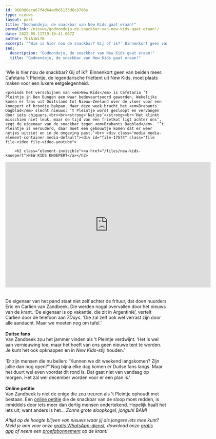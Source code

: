 ```yaml
---
id: 966080eca67f4d64adb65135d6c8706e
type: nieuws
layout: post
title: "Godnondeju, de snackbar van New Kids gaat eraan!"
permalink: /nieuws/godnondeju-de-snackbar-van-new-kids-gaat-eraan!/
date: 2022-05-11T19:16:41.067Z
author: 7biA1WiYB
excerpt: "‘Wie is hier nou de snackbar? Gij of ik?’ Binnenkort geen van beiden meer. Cafetaria ’t Pleintje, de legendarische friettent uit New Kids, moet plaats maken voor een luxere eetgelegenheid.  "
seo:
  description: "Godnondeju, de snackbar van New Kids gaat eraan!"
  title: "Godnondeju, de snackbar van New Kids gaat eraan!"
---
```

‘Wie is hier nou de snackbar? Gij of ik?’ Binnenkort geen van beiden meer. Cafetaria ’t Pleintje, de legendarische friettent uit New Kids, moet plaats maken voor een luxere eetgelegenheid.  

    <p>Sinds het verschijnen van <em>New Kids</em> is Cafetaria ’t Pleintje in Den Dungen een waar bedevaartsoord geworden. Wekelijks komen er fans uit Duitsland tot Nieuw-Zeeland over de vloer voor een knoepert of broodje bakpao. Maar deze week bracht het <em>Brabants Dagblad</em> slecht nieuws: ’t Pleintje wordt gesloopt en vervangen door iets chiquers.<br><br><strong>‘Netjes’</strong><br>‘Het klinkt misschien niet leuk, maar de tijd van een frietkot ligt achter ons’, zegt de eigenaar van de snackbar tegen <em>Brabants Dagblad</em>. ‘’t Pleintje is verouderd, daar moet een gebouwtje komen dat er weer netjes uitziet en in de omgeving past.’<br> <div class="media media-element-container media-default"><div id="file-17574" class="file file-video file-video-youtube">

        <h2 class="element-invisible"><a href="/files/new-kids-knoepert">NEW KIDS KNOEPERT</a></h2>
    
  
  <div class="content">
    <div class="media-youtube-video media-element file-default media-youtube-1">
  <iframe class="media-youtube-player" width="640" height="390" title="NEW KIDS KNOEPERT" src="https://www.youtube.com/embed/NqHQB8cyshY?wmode=opaque&controls=" name="NEW KIDS KNOEPERT" frameborder="0" allowfullscreen="">Video van NEW KIDS KNOEPERT</iframe>
</div>
  </div>

  
</div>
</div><br><br>De eigenaar van het pand staat niet zelf achter de frituur, dat doen huurders Eric en Carlien van Zandbeek. Die werden nogal overvallen door het nieuws van de krant. ‘De eigenaar is op vakantie, die zit in Argentinië’, vertelt Carlien door de telefoon aan <em>7Days</em>. ‘Die zal zelf ook wel verrast zijn door alle aandacht. Maar we moeten nog om tafel.’<br><br><strong>Duitse fans</strong><br>Van Zandbeek zou het jammer vinden als ’t Pleintje verdwijnt. ‘Het is wel aan vernieuwing toe, maar het hoeft van ons geen nieuwe tent te worden. Je kunt het ook opknappen en in <em>New Kids</em>-stijl houden.’<br><br>‘Er zijn mensen die nu bellen: “Kunnen we dit weekend langskomen? Zijn jullie dan nog open?” Nog bijna elke dag komen er Duitse fans langs. Maar het duurt wel even voordat dit rond is. Dat gaat niet van vandaag op morgen. Het zal wel december worden voor er een plan is.’<br><br><strong>Online petitie</strong><br>Van Zandbeek is niet de enige die zou treuren als ’t Pleintje ophoudt met bestaan. Een <a href="https://petities.nl/petitions/red-cafetaria-t-pleintje-snackbar-uit-new-kids-van-de-sloopkogel/signatures/566945?locale=nl" target="_blank">online petitie</a> die de snackbar van de sloop moet redden, is inmiddels door iets meer dan dertig mensen ondertekend. Hopelijk haalt het iets uit, want anders is het… <em>Zonne grote sloopkogel, jonguh! BAM!</em>
<p><em>Altijd op de hoogte blijven van nieuws waar jij als jongere iets mee kunt? Meld je aan voor onze <a href="https://7dagen.netlify.app/whatsapp">gratis WhatsApp-dienst</a>, download onze <a href="https://7dagen.netlify.app/app">gratis app</a> of neem een <a href="https://abonneren.sevendays.nl/abonneren/abonnementen/ae/artikel">proefabonnement</a> op de krant!</em></p>  
